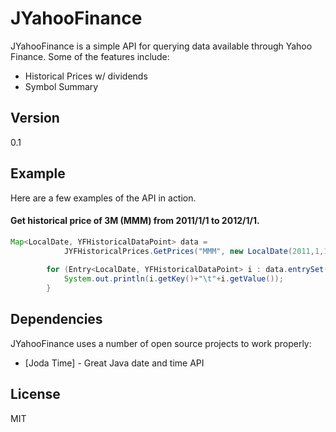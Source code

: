 JYahooFinance
=========

JYahooFinance is a simple API for querying data available through Yahoo Finance.  Some of the features include:

  - Historical Prices w/ dividends
  - Symbol Summary

Version
----

0.1

Example
----
Here are a few examples of the API in action.

#### Get historical price of 3M (MMM) from 2011/1/1 to 2012/1/1.
```java
Map<LocalDate, YFHistoricalDataPoint> data = 
        	JYFHistoricalPrices.GetPrices("MMM", new LocalDate(2011,1,1), new LocalDate(2012,1,1));
		
		for (Entry<LocalDate, YFHistoricalDataPoint> i : data.entrySet()) {
			System.out.println(i.getKey()+"\t"+i.getValue());
		}
```

Dependencies
-----------

JYahooFinance uses a number of open source projects to work properly:

* [Joda Time] - Great Java date and time API

License
----

MIT
